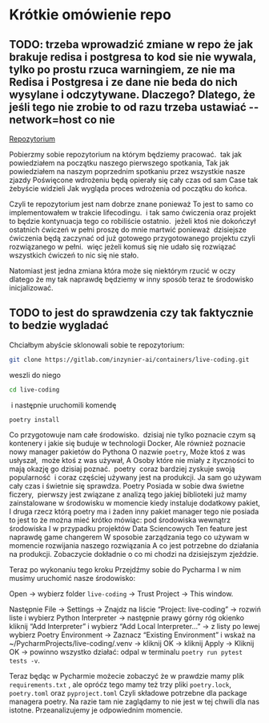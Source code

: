 # Krótkie omówienie repo

## TODO: trzeba wprowadzić zmiane w repo że jak brakuje redisa i postgresa to kod sie nie wywala, tylko po prostu rzuca warningiem, ze nie ma Redisa i Postgresa i ze dane nie beda do nich wysylane i odczytywane. Dlaczego? Dlatego, że jeśli tego nie zrobie to od razu trzeba ustawiać --network=host co nie

[Repozytorium](https://gitlab.com/inzynier-ai/containers/live-coding)

Pobierzmy sobie repozytorium na którym będziemy pracować.  tak jak powiedziałem na początku naszego pierwszego spotkania, Tak jak powiedziałem na naszym poprzednim spotkaniu przez wszystkie nasze zjazdy Poświęcone wdrożeniu będą opierały się cały czas od sam Case tak żebyście widzieli Jak wygląda proces wdrożenia od początku do końca.

Czyli te repozytorium jest nam dobrze znane ponieważ To jest to samo co implementowałem w trakcie lifecodingu.  i tak samo ćwiczenia oraz projekt to będzie kontynuacja tego co robiliście ostatnio.  jeżeli ktoś nie dokończył ostatnich ćwiczeń w pełni proszę do mnie martwić ponieważ  dzisiejsze ćwiczenia będą zaczynać od już gotowego przygotowanego projektu czyli rozwiązanego w pełni.  więc jeżeli komuś się nie udało się rozwiązać wszystkich ćwiczeń to nic się nie stało.

Natomiast jest jedna zmiana która może się niektórym rzucić w oczy dlatego że my tak naprawdę będziemy w inny sposób teraz te środowisko inicjalizować.

## TODO to jest do sprawdzenia czy tak faktycznie to bedzie wygladać

Chciałbym abyście sklonowali sobie te repozytorium:

```bash
git clone https://gitlab.com/inzynier-ai/containers/live-coding.git
```

weszli do niego

```bash
cd live-coding
```
 i następnie uruchomili komendę 
 
```bash
poetry install
```

Co przygotowuje nam całe środowisko.  dzisiaj nie tylko poznacie czym są kontenery i jakie się buduje w technologii Docker, Ale również poznacie nowy manager pakietów do Pythona O nazwie `poetry`, Może ktoś z was usłyszał,  może ktoś z was używał, A Osoby które nie miały z ityczności to mają okazję go dzisiaj poznać.  poetry  coraz bardziej zyskuje swoją popularność  i coraz częściej używany jest na produkcji. Ja sam go używam cały czas i świetnie się sprawdza. Poetry Posiada w sobie dwa świetne ficzery,  pierwszy jest związane z analizą tego jakiej biblioteki już mamy zainstalowane w środowisku w momencie kiedy instaluje dodatkowy pakiet, I druga rzecz którą poetry ma i żaden inny pakiet manager tego nie posiada to jest to że można mieć krótko mówiąc: pod środowiska wewnątrz środowiska I w przypadku projektów Data Sciencowych Ten feature jest naprawdę game changerem W sposobie zarządzania tego co używam w momencie rozwijania naszego rozwiązania A co jest potrzebne do działania na produkcji. Zobaczycie dokładnie o co mi chodzi na dzisiejszym zjeździe.

Teraz po wykonaniu tego kroku Przejdźmy sobie do Pycharma I w nim musimy uruchomić nasze środowisko:

Open -> wybierz folder `live-coding` -> Trust Project -> This window.

Następnie File -> Settings -> Znajdz na liście “Project: live-coding” -> rozwiń liste i wybierz Python Interpreter -> następnie prawy górny róg okienko kliknij “Add Interpreter” i wybierz “Add Local Interpreter…” -> z listy po lewej wybierz Poetry Environment -> Zaznacz “Existing Environment” i wskaż na  ~/PycharmProjects/live-coding/.venv -> kliknij OK -> kliknij Apply -> Kliknij OK -> powinno wszystko działać: odpal w terminalu `poetry run pytest tests -v`.

Teraz będąc w Pycharmie możecie zobaczyć że w prawdzie mamy plik `requirements.txt` , ale opróćz tego mamy też trzy pliki `poetry.lock`, `poetry.toml` oraz `pyproject.toml` Czyli składowe potrzebne dla package managera poetry. Na razie tam nie zaglądamy to nie jest w tej chwili dla nas istotne. Przeanalizujemy je odpowiednim momencie.

